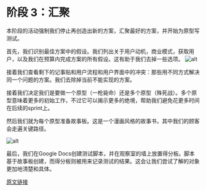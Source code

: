# 阶段 3：汇聚

本阶段的活动强制我们停止再创造出新的方案，汇聚最好的方案，并开始为原型写测试。

首先，我们识别最佳方案中的假设。我们列出关于用户动机，商业模式，获取用户，以及我们在预算内完成方案的所有假设。这有助于我们去掉一些选项。
![alt](http://beantalk.net/static/upload/201610/U3dq2VYWFBzCQJOR-8ChDOEJ.jpg)

接着我们查看剩下的记事贴和用户流程和用户界面中的冲突：那些用不同方式解决同一个问题的方案。我们去除掉当前不能实现的方案。

接着我们决定我们是要做一个原型（一枪毙命）还是多个原型（殊死战）。多个原型意味着更多的初始工作，不过它可以揭示更多的绝境，帮助我们避免花更多时间在后续的sprint上。

然后我们就为每个原型准备故事板。这是一个漫画风格的故事书，其中我们的顾客会走遍关键路径。

![alt](http://beantalk.net/static/upload/201610/7aTMhCuOM58H7VDypzNgBsBk.jpg)

最后，我们在Google Docs创建测试脚本，并在观察室的墙上放置得分板。脚本基于故事板创建，而得分板则被用来记录测试的结果。这会让我们尝试了解的对象更加地清楚和具体。

[原文链接](https://thoughtbot.com/playbook/product-design-sprint/phase-3-converge)
